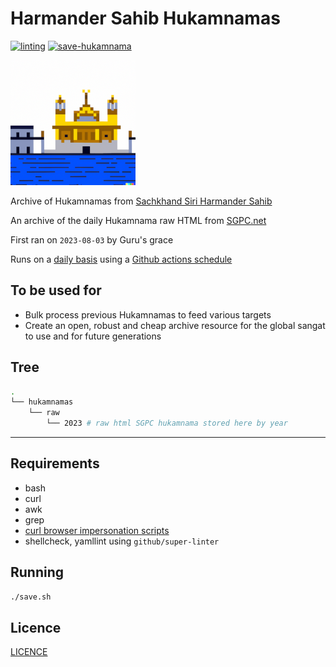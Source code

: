 # Harmander Sahib Hukamnamas

[![linting](https://github.com/sikhnet/harmander-sahib-hukamnamas/actions/workflows/lint.yaml/badge.svg)](https://github.com/sikhnet/harmander-sahib-hukamnamas/actions/workflows/lint.yaml)
[![save-hukamnama](https://github.com/sikhnet/harmander-sahib-hukamnamas/actions/workflows/save-hukamnama.yaml/badge.svg)](https://github.com/sikhnet/harmander-sahib-hukamnamas/actions/workflows/save-hukamnama.yaml)

![Dall-e: harmandir sahib, 8 bit pixel style](icon.png)

Archive of Hukamnamas from [Sachkhand Siri Harmander Sahib](https://en.wikipedia.org/wiki/Golden_Temple)

An archive of the daily Hukamnama raw HTML from [SGPC.net](http://SGPC.net)

First ran on `2023-08-03` by Guru's grace

Runs on a [daily basis](.github/workflows/save-hukamnama.yaml) using a [Github actions schedule](https://docs.github.com/en/actions/using-workflows/events-that-trigger-workflows#schedule)

## To be used for

- Bulk process previous Hukamnamas to feed various targets
- Create an open, robust and cheap archive resource for the global sangat to use and for future generations

## Tree

```bash
.
└── hukamnamas
    └── raw
        └── 2023 # raw html SGPC hukamnama stored here by year
```

---

## Requirements

- bash
- curl
- awk
- grep
- [curl browser impersonation scripts](https://github.com/lwthiker/curl-impersonate/)
- shellcheck, yamllint using `github/super-linter`

## Running

```bash
./save.sh
```

## Licence

[LICENCE](LICENCE)
